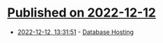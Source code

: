 # [Published on 2022-12-12](index.md)

* [2022-12-12, 13:31:51](https://news.ycombinator.com/item?id=33954435) - [Database Hosting](https://news.ycombinator.com/item?id=33954435)
